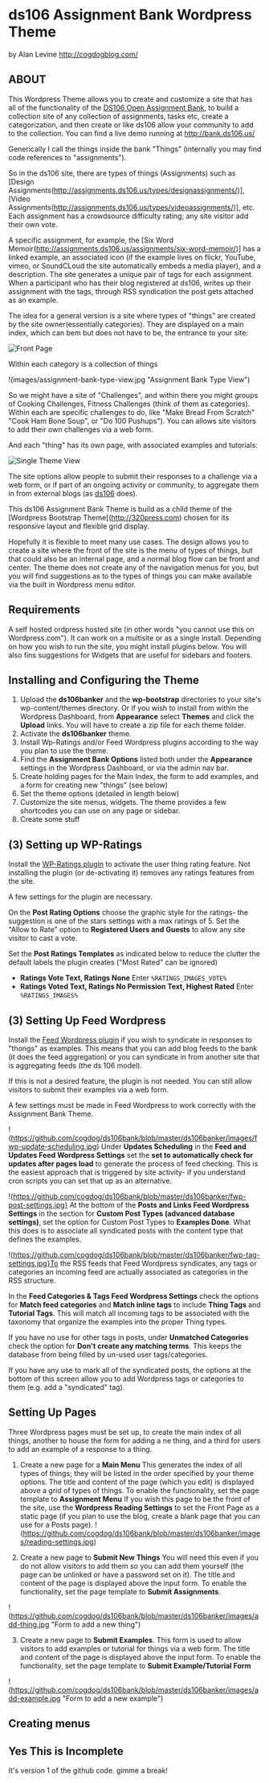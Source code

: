 ds106 Assignment Bank Wordpress Theme
=========================
by Alan Levine http://cogdogblog.com/

ABOUT
-----
This Wordpress Theme allows you to create and customize a site that has all of the functionality of the [DS106 Open Assignment Bank](http://assignments.ds106.us/), to build a collection site of any collection of assignments, tasks etc, create a categorization, and then create or like ds106 allow your community to add to the collection.  You can find a live demo running at http://bank.ds106.us/

Generically I call the things inside the bank "Things" (internally you may find code references to "assignments").

So in the ds106 site, there are types of things (Assignments) such as [Design Assignments(http://assignments.ds106.us/types/designassignments/)], [Video Assignments(http://assignments.ds106.us/types/videoassignments/)], etc. Each assignment has a crowdsource difficulty rating; any site visitor add their own vote. 

A specific assignment, for example, the [Six Word Memoir(http://assignments.ds106.us/assignments/six-word-memoir/)] has a linked example, an associated icon (if the example lives on flickr, YouTube, vimeo, or SoundCLoud the site automatically embeds a media player), and a description. The site generates a unique pair of tags for each assignment. When a participant who has their blog registered at ds106, writes up their assignment with the tags, through RSS syndication the post gets attached as an example.

The idea for a general version is a site where types of "things" are created by the site owner(essentially categories).  They are displayed on a main index, which can bem but does not have to be, the entrance to your site:

![Front Page](images/assignment-bank-front.jpg "Assignment Bank Index")

Within each category is a collection of things

!(images/assignment-bank-type-view.jpg "Assignment Bank Type View")

So we might have a site of "Challenges", and within there you might groups of Cooking Challenges, Fitness Challenges (think of them as categories). Within each are specific challenges to do, like "Make Bread From Scratch" "Cook Ham Bone Soup", or "Do 100 Pushups"). You can allows site visitors to add their own challenges via a web form. 

And each "thing" has its own page, with associated examples and tutorials:

![Single Theme View](images/assignment-bank-single.jpg "Assignment Bank Single Thing View")

The site options allow people to submit their responses to a challenge via a web form, or if part of an ongoing activity or community, to aggregate them in from external blogs (as [ds106](http://ds106.us) does).

This ds106 Assignment Bank Theme is build as a child theme of the [Wordpress Bootstrap Theme[(http://320press.com) chosen for its responsive layout and flexible grid display.

Hopefully it is flexible to meet many use cases. The design allows you to create a site where the front of the site is the menu of types of things, but that could also be an internal page, and a normal blog flow can be front and center. The theme does not create any of the navigation menus for you, but you will find suggestions as to the types of things you can make available via the built in Wordpress menu editor.

Requirements
------------
A self hosted ordpress hosted site (in other words "you cannot use this on Wordpress.com").  It can work on a multisite or as a single install. Depending on how you wish to run the site, you might install plugins below. You will also fins suggestions for Widgets that are useful for sidebars and footers.


Installing and Configuring the Theme
----------
1. Upload the **ds106banker** and the **wp-bootstrap** directories to your site's wp-content/themes directory. Or if you wish to install from within the Wordpress Dashboard, from **Appearance** select **Themes** and click the **Upload** links. You will have to create a zip file for each theme folder.
2. Activate the **ds106banker** theme.
3. Install Wp-Ratings and/or Feed Wordpress plugins according to the way you plan to use the theme.
4. Find the **Assignment Bank Options** listed both under the **Appearance** settings in the Wordpress Dashboard, or via the admin nav bar.
5. Create holding pages for the Main Index, the form to add examples, and a form for creating new "things" (see below)
6. Set the theme options (detailed in length below)
7. Customize the site menus, widgets. The theme provides a few shortcodes you can use on any page or sidebar.
8. Create some stuff

(3) Setting up WP-Ratings
----------
Install the [WP-Ratings plugin](http://wordpress.org/plugins/wp-postratings/) to activate the user thing rating feature. Not installing the plugin (or de-activating it) removes any ratings features from the site.

A few settings for the plugin are necessary. 

On the **Post Rating Options** choose the graphic style for the ratings- the suggestion is one of the stars settings with a max ratings of 5. Set the "Allow to Rate" option to **Registered Users and Guests** to allow any site visitor to cast a vote.

Set the **Post Ratings Templates**  as indicated below to reduce the clutter the default labels the plugin creates ("Most Rated" can be ignored)


* **Ratings Vote Text, Ratings None** Enter `%RATINGS_IMAGES_VOTE%`
* **Ratings Voted Text, Ratings No Permission Text, Highest Rated** Enter `%RATINGS_IMAGES%`

(3) Setting Up Feed Wordpress
----------
Install the [Feed Wordpress plugin](http://wordpress.org/plugins/feedwordpress/) if you wish to syndicate in responses to "thongs" as examples. This means that you can add blog feeds to the bank (it does the feed aggregation) or you can syndicate in from another site that is aggregating feeds (the ds 106 model). 

If this is not a desired feature, the plugin is not needed. You can still allow visitors to submit their examples via a web form.

A few settings must be made in Feed Wordpress to work correctly with the Assignment Bank Theme.

!(https://github.com/cogdog/ds106bank/blob/master/ds106banker/images/fwp-update-scheduling.jpg)
Under **Updates Scheduling** in the  **Feed and Updates Feed Wordpress Settings** set the  **set to automatically check for updates after pages load** to generate the process of feed checking. This is the easiest approach that is triggered by site activity- if you understand cron scripts you can set that up as an alternative.

!(https://github.com/cogdog/ds106bank/blob/master/ds106banker/fwp-post-settings.jpg}
At the bottom of the **Posts and Links Feed Wordpress Settings**  in the section for **Custom Post Types (advanced database settings)**, set the option for Custom Post Types to **Examples Done**. What this does is to associate all syndicated posts with the content type that defines the examples. 


!(https://github.com/cogdog/ds106bank/blob/master/ds106banker/fwp-tag-settings.jpg}To the RSS feeds that Feed Wordpress syndicates, any tags or categories an incoming feed are actually associated as categories in the RSS structure. 

In the **Feed Categories & Tags Feed Wordpress Settings** check the options for **Match feed categories** and **Match inline tags** to include **Thing Tags** and **Tutorial Tags**. This will match all incoming tags to be associated with the taxonomy that organize the examples into the proper Thing types.

If you have no use for other tags in posts, under **Unmatched Categories** check the option for **Don't create any matching terms**. This keeps the database from being filled by un-used user tags/categories.

If you have any use to mark all of the syndicated posts, the options at the bottom of this screen allow you to add Wordpress tags or categories to them (e.g. add a "syndicated" tag).


Setting Up Pages
----------
Three Wordpress pages must be set up, to create the main index of all things, another to house the form for adding a ne thing, and a third for users to add an example of a response to a thing.

1. Create a new page for a  **Main Menu** This generates the index of all types of things; they will be listed in the  order specified by your theme options. The title and content of the page (which you edit) is displayed above a grid of types of things. To enable the functionality, set the page template to **Assignment Menu** If you wish this page to be the front of the site, use the **Wordpress Reading Settings** to set the Front Page as a static page (if you plan to use the blog, create a blank page that you can use for a Posts page).
!(https://github.com/cogdog/ds106bank/blob/master/ds106banker/images/reading-settings.jpg)

2. Create a new page to **Submit New Things** You will need this even if you do not allow visitors to add them so you can add them yourself (the page can be unlinked or have a password set on it). The title and content of the page is displayed above the input form. To enable the functionality, set the page template to **Submit Assignments**.

!(https://github.com/cogdog/ds106bank/blob/master/ds106banker/images/add-thing.jpg "Form to add a new thing")

3. Create a new page to **Submit Examples**. This form is used to allow visitors to add examples or tutorial for things via a web form. The title and content of the page is displayed above the input form. To enable the functionality, set the page template to **Submit Example/Tutorial Form**

!(https://github.com/cogdog/ds106bank/blob/master/ds106banker/images/add-example.jpg "Form to add a new example")


Creating menus
----------




Yes This is Incomplete
---------------------
It's version 1 of the github code. gimme a break!



